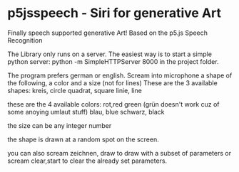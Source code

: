 # p5jsspeech - Siri for generative Art

Finally speech supported generative Art!
Based on the p5.js Speech Recognition

The Library only runs on a server. 
The easiest way is to start a simple python server: python -m SimpleHTTPServer 8000 in the project folder.

The program prefers german or english.
Scream into microphone a shape of the following, a color and a size (not for lines) 
These are the 3 available shapes:
kreis, circle
quadrat, square
linie, line

these are the 4 available colors:
rot,red
green (grün doesn't work cuz of some anoying umlaut stuff)
blau, blue
schwarz, black

the size can be any integer number

the shape is drawn at a random spot on the screen.

you can also scream zeichnen, draw to draw with a subset of parameters or scream clear,start to clear the already set parameters.

